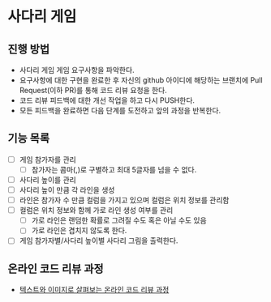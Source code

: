 # 사다리 게임

## 진행 방법

* 사다리 게임 게임 요구사항을 파악한다.
* 요구사항에 대한 구현을 완료한 후 자신의 github 아이디에 해당하는 브랜치에 Pull Request(이하 PR)를 통해 코드 리뷰 요청을 한다.
* 코드 리뷰 피드백에 대한 개선 작업을 하고 다시 PUSH한다.
* 모든 피드백을 완료하면 다음 단계를 도전하고 앞의 과정을 반복한다.

## 기능 목록

- [ ] 게임 참가자를 관리
    - [ ] 참가자는 콤마(,)로 구별하고 최대 5글자를 넘을 수 없다.
- [ ] 사다리 높이를 관리
- [ ] 사다리 높이 만큼 각 라인을 생성
- [ ] 라인은 참가자 수 만큼 컬럼을 가지고 있으며 컬럼은 위치 정보를 관리함
- [ ] 컬럼은 위치 정보와 함께 가로 라인 생성 여부를 관리
    - [ ] 가로 라인은 랜덤한 확률로 그려질 수도 혹은 아닐 수도 있음
    - [ ] 가로 라인은 겹치지 않도록 한다.
- [ ] 게임 참가자별/사다리 높이별 사다리 그림을 출력한다.

## 온라인 코드 리뷰 과정

* [텍스트와 이미지로 살펴보는 온라인 코드 리뷰 과정](https://github.com/nextstep-step/nextstep-docs/tree/master/codereview)
